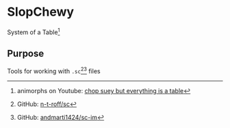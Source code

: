 # SlopChewy

System of a Table[^table]


## Purpose

Tools for working with `.sc`[^sc][^scim] files

<!--
> TODO
Can convert between many different formats:
 * SQL database
 * `.json`
 * `.csv` / `.tsv`
 * `.md`
   - can extract multiple tables, ignores non-table text
-->



[^table]: animorphs on Youtube: [chop suey but everything is a table](https://www.youtube.com/watch?v=XtAhISkoJZc)
[^sc]: GitHub: [n-t-roff/sc](https://github.com/n-t-roff/sc)
[^scim]: GitHub: [andmarti1424/sc-im](https://github.com/andmarti1424/sc-im)
